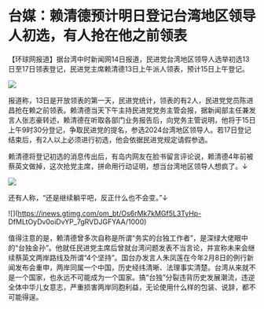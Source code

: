 # 台媒：赖清德预计明日登记台湾地区领导人初选，有人抢在他之前领表

【环球网报道】据台湾中时新闻网14日报道，民进党台湾地区领导人选举初选13日至17日领表登记，民进党主席赖清德13日上午派人领表，预计15日上午登记。

![](https://inews.gtimg.com/om_bt/O3kavG0lIforfd9xtYcK5M835IGd_6pIH6o56hF134Y2MAA/1000)

报道称，13日是开放领表的第一天，民进党统计，领表的有2人，民进党党员陈进昌抢在赖之前领表。赖清德当天下午主持民进党党务主管会报，据新闻部主任兼发言人张志豪转述，赖清德在听取各部门业务报告后，向党务主管说明，他将于15日上午9时30分登记，争取民进党的提名，参选2024台湾地区领导人。若17日登记结束后，有2人以上必须进行初选，他会依据民进党规定请假参选。

赖清德将登记初选的消息传出后，有岛内网友在脸书留言评论说，赖清德4年前被蔡英文做掉，这次抢党主席，拼命用行动证明，想当台湾地区领导人想疯了。↓

![](https://inews.gtimg.com/om_bt/OblT0xin33shmvlySsAMR5l_dmR21ppl8mJdDxgAqIkFAAA/1000)

还有人称，“还是继续躺平吧，反正什么也不会变。”↓

![](https://inews.gtimg.com/om_bt/Os6rMk7kMGf5L3TyHp-
DfMLtOyDv0oiDvYP_7gRVDJGFYAA/1000)

值得注意的是，赖清德曾多次自称是所谓“务实的台独工作者”，是深绿大佬眼中的“台独金孙”。他就任民进党主席后曾就台湾问题发表不当言论，并宣称未来会继续蔡英文两岸路线及所谓“4个坚持”。国台办发言人朱凤莲在今年2月8日的例行新闻发布会重申，两岸同属一个中国，历史经纬清晰、法理事实清楚。台湾从来就不是一个国家，也永远不可能成为一个国家。搞“台独”分裂违背历史发展潮流，违逆全体中华儿女意志，严重损害两岸同胞利益，无论使用什么样的包装、说辞，都不可能得逞。

